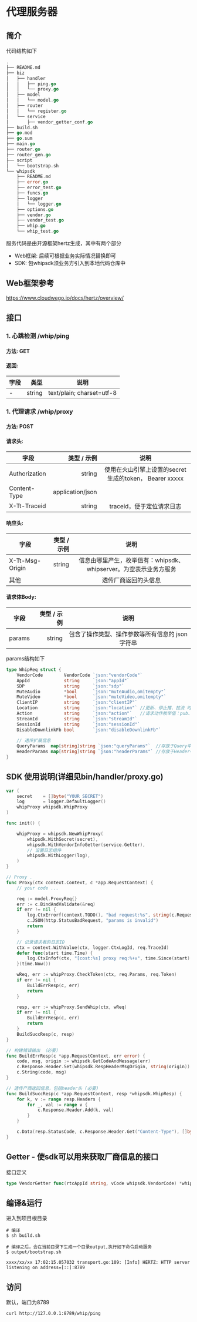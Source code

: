 # 代理服务器

## 简介
代码结构如下
```go
.
├── README.md
├── biz
│   ├── handler
│   │   ├── ping.go
│   │   └── proxy.go
│   ├── model
│   │   └── model.go
│   ├── router
│   │   └── register.go
│   └── service
│       ├── vendor_getter_conf.go
├── build.sh
├── go.mod
├── go.sum
├── main.go
├── router.go
├── router_gen.go
├── script
│   └── bootstrap.sh
└── whipsdk         
    ├── README.md
    ├── error.go
    ├── error_test.go
    ├── funcs.go
    ├── logger
    │   └── logger.go
    ├── options.go
    ├── vendor.go
    ├── vendor_test.go
    ├── whip.go
    └── whip_test.go
```
服务代码是由开源框架hertz生成，其中有两个部分
* Web框架: 后续可根据业务实际情况替换即可
* SDK: 包whipsdk须业务方引入到本地代码仓库中

## Web框架参考
https://www.cloudwego.io/docs/hertz/overview/

## 接口
### 1. 心跳检测 /whip/ping
#### 方法: GET
#### 返回:
| 字段  |     类型 |       说明      | 
|-----|-------:|:-------------:|
| -   | string | text/plain; charset=utf-8 |

### 1. 代理请求 /whip/proxy
#### 方法: POST
#### 请求头:
| 字段               |          类型 / 示例 |                     说明                    | 
|------------------|-----------------:|:-----------------------------------------:|
| Authorization    | string |  使用在火山引擎上设置的secret生成的token， Bearer xxxxx  |
| Content-Type     | application/json |                                           |
| X-Tt-Traceid     | string |        traceid，便于定位请求日志    |

#### 响应头:
| 字段              |          类型 / 示例 |                    说明                     | 
|-----------------|-----------------:|:-----------------------------------------:|
| X-Tt-Msg-Origin | string | 信息由哪里产生，枚举值有：whipsdk、whipserver。为空表示业务方服务 |
| 其他              |  |                透传厂商返回的头信息                 |

#### 请求体Body:
| 字段              |          类型 / 示例 |                    说明                    | 
|-----------------|-----------------:|:----------------------------------------:|
| params | string | 包含了操作类型、操作参数等所有信息的 json 字符串 |

params结构如下
```go
type WhipReq struct {
    VendorCode        VendorCode `json:"vendorCode"`
    AppId             string     `json:"appId"`
    SDP               string     `json:"sdp"`
    MuteAudio         *bool      `json:"muteAudio,omitempty"`
    MuteVideo         *bool      `json:"muteVideo,omitempty"`
    ClientIP          string     `json:"clientIP"`
    Location          string     `json:"location"` //更新、停止推、拉流 时使用
    Action            string     `json:"action"`   //请求动作枚举值：pub、pull、delete、update
    StreamId          string     `json:"streamId"`
    SessionId         string     `json:"sessionId"`
    DisableDownlinkFb bool       `json:"disableDownlinkFb"`
    
    // 透传扩展信息
    QueryParams  map[string]string `json:"queryParams"`  //存放于Query中
    HeaderParams map[string]string `json:"headerParams"` //存放于Header中
}
```


## SDK 使用说明(详细见bin/handler/proxy.go)
```go
var (
	secret    = []byte("YOUR SECRET")
	log       = logger.DefaultLogger()
	whipProxy whipsdk.WhipProxy
)

func init() {

	whipProxy = whipsdk.NewWhipProxy(
		whipsdk.WithSecret(secret),
		whipsdk.WithVendorInfoGetter(service.Getter),
		// 设置日志组件
		whipsdk.WithLogger(log),
	)
}

// Proxy .
func Proxy(ctx context.Context, c *app.RequestContext) {
	// your code ...

	req := model.ProxyReq{}
	err := c.BindAndValidate(&req)
	if err != nil {
		log.CtxErrorf(context.TODO(), "bad request:%s", string(c.Request.Body()))
		c.JSON(http.StatusBadRequest, "params is invalid")
		return
	}

	// 记录请求者的日志ID
	ctx = context.WithValue(ctx, logger.CtxLogId, req.TraceId)
	defer func(start time.Time) {
		log.CtxInfof(ctx, "[cost:%s] proxy req:%+v", time.Since(start).String(), req)
	}(time.Now())

	wReq, err := whipProxy.CheckToken(ctx, req.Params, req.Token)
	if err != nil {
		BuildErrResp(c, err)
		return
	}

	resp, err := whipProxy.SendWhip(ctx, wReq)
	if err != nil {
		BuildErrResp(c, err)
		return
	}
	BuildSuccResp(c, resp)
}

// 构建错误输出 （必要）
func BuildErrResp(c *app.RequestContext, err error) {
	code, msg, origin := whipsdk.GetCodeAndMessage(err)
	c.Response.Header.Set(whipsdk.RespHeaderMsgOrigin, string(origin))
	c.String(code, msg)
}

// 透传产商返回信息，包括header头 (必要)
func BuildSuccResp(c *app.RequestContext, resp *whipsdk.WhipResp) {
	for k, v := range resp.Headers {
		for _, val := range v {
			c.Response.Header.Add(k, val)
		}
	}

	c.Data(resp.StatusCode, c.Response.Header.Get("Content-Type"), []byte(resp.Body))
}
```


## Getter - 使sdk可以用来获取厂商信息的接口
接口定义
```go
type VendorGetter func(rtcAppId string, vCode whipsdk.VendorCode) *whipsdk.VendorInfo
```

## 编译&运行
进入到项目根目录
```shell
# 编译
$ sh build.sh

# 编译之后，会在当前目录下生成一个目录output,执行如下命令启动服务
$ output/bootstrap.sh

xxxx/xx/xx 17:02:15.057032 transport.go:109: [Info] HERTZ: HTTP server listening on address=[::]:8789

```

## 访问
默认，端口为8789
```shell
curl http://127.0.0.1:8789/whip/ping
```




